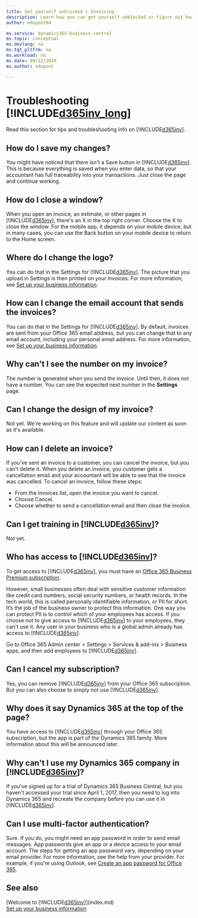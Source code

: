 ```yaml
---
title: Get yourself unblocked | Invoicing
description: Learn how you can get yourself unblocked or figure out how to do something.
author: edupont04

ms.service: dynamics365-business-central
ms.topic: conceptual
ms.devlang: na
ms.tgt_pltfrm: na
ms.workload: na
ms.date: 09/12/2018
ms.author: edupont

---
```

# Troubleshooting [!INCLUDE[d365inv_long](includes/d365inv_long.md)]
Read this section for tips and troubleshooting info on [!INCLUDE[d365inv](includes/d365inv.md)].

## How do I save my changes?
You might have noticed that there isn't a Save button in [!INCLUDE[d365inv](includes/d365inv.md)]. This is because everything is saved when you enter data, so that your accountant has full traceability into your transactions. Just close the page and continue working.  

## How do I close a window?
When you open an invoice, an estimate, or other pages in [!INCLUDE[d365inv](includes/d365inv.md)], there's an X in the top right corner. Choose the X to close the window. For the mobile app, it depends on your mobile device, but in many cases, you can use the Back button on your mobile device to return to the Home screen.  

## Where do I change the logo?
You can do that in the Settings for [!INCLUDE[d365inv](includes/d365inv.md)]. The picture that you upload in Settings is then printed on your invoices. For more information, see [Set up your business information](set-up-business-profile.md).  

## How can I change the email account that sends the invoices?
You can do that in the Settings for [!INCLUDE[d365inv](includes/d365inv.md)]. By default, invoices are sent from your Office 365 email address, but you can change that to any email account, including your personal email address. For more information, see [Set up your business information](set-up-business-profile.md).  

## Why can't I see the number on my invoice?
The number is generated when you send the invoice. Until then, it does not have a number. You can see the expected next number in the **Settings** page.  

## Can I change the design of my invoice?
Not yet. We're working on this feature and will update our content as soon as it's available.  

## How can I delete an invoice?
If you've sent an invoice to a customer, you can cancel the invoice, but you can't delete it. When you delete an invoice, you customer gets a cancellation email and your accountant will be able to see that the invoice was cancelled. To cancel an invoice, follow these steps:
- From the Invoices list, open the invoice you want to cancel.  
- Choose Cancel.  
- Choose whether to send a cancellation email and then close the invoice.  

## Can I get training in [!INCLUDE[d365inv](includes/d365inv.md)]?
Not yet.  

## Who has access to [!INCLUDE[d365inv](includes/d365inv.md)]?
To get access to [!INCLUDE[d365inv](includes/d365inv.md)], you must have an [Office 365 Business Premium subscription](https://products.office.com/en-us/business/office-365-business-premium).  

However, small businesses often deal with sensitive customer information like credit card numbers, social security numbers, or health records. In the tech world, this is called personally identifiable information, or PII for short. It’s the job of the business owner to protect this information. One way you can protect PII is to control which of your employees has access. If you choose not to give access to [!INCLUDE[d365inv](includes/d365inv.md)] to your employees, they can't use it. Any user in your business who is a global admin already has access to [!INCLUDE[d365inv](includes/d365inv.md)].  

Go to Office 365 Admin center > Settings > Services & add-ins > Business apps, and then add employees to [!INCLUDE[d365inv](includes/d365inv.md)].  

## Can I cancel my subscription?
Yes, you can remove [!INCLUDE[d365inv](includes/d365inv.md)] from your Office 365 subscription. But you can also choose to simply not use [!INCLUDE[d365inv](includes/d365inv.md)].  

## Why does it say Dynamics 365 at the top of the page?
You have access to [!INCLUDE[d365inv](includes/d365inv.md)] through your Office 365 subscription, but the app is part of the Dynamics 365 family. More information about this will be announced later.  

## Why can't I use my Dynamics 365 company in [!INCLUDE[d365inv](includes/d365inv.md)]?
If you've signed up for a trial of Dynamics 365 Business Central, but you haven't accessed your trial since April 1, 2017, then you need to log into Dynamics 365 and recreate the company before you can use it in [!INCLUDE[d365inv](includes/d365inv.md)].  

## Can I use multi-factor authentication?
Sure. If you do, you might need an app password in order to send email messages. App passwords give an app or a device access to your email account. The steps for getting an app password vary, depending on your email provider. For more information, see the help from your provider. For example, if you're using Outlook, see [Create an app password for Office 365](https://go.microsoft.com/fwlink/?linkid=2082543). 

## See also
[Welcome to [!INCLUDE[d365inv](includes/d365inv.md)]](index.md)  
[Set up your business information](set-up-business-profile.md)  
